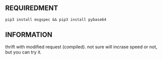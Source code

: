 ## REQUIREDMENT ##
```PY
pip3 install msgspec && pip3 install pybase64
```


## INFORMATION ##
thrift with modified request (compiled).
not sure will incrase speed or not, but you can try it.
